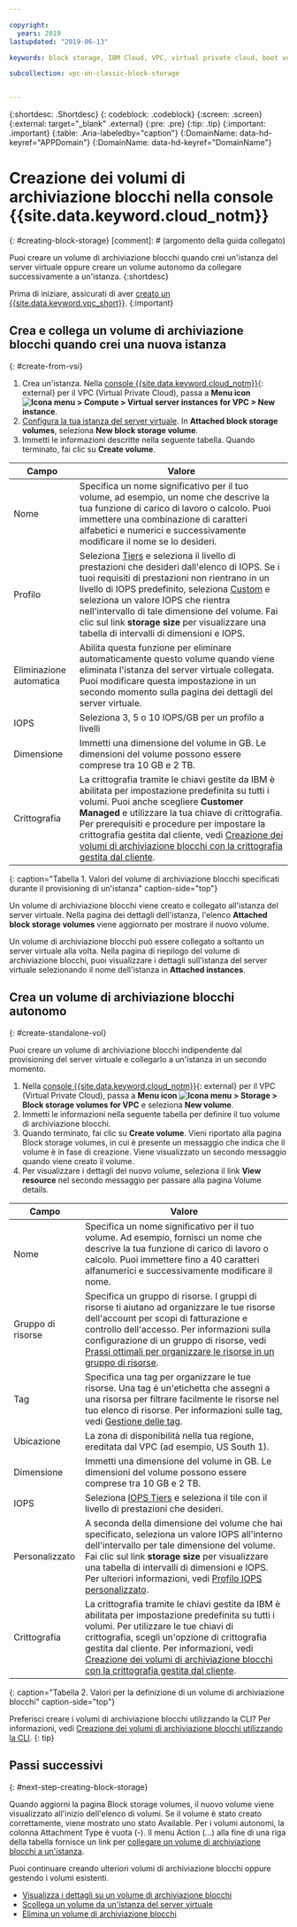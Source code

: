 ```yaml
---

copyright:
  years: 2019
lastupdated: "2019-06-13"

keywords: block storage, IBM Cloud, VPC, virtual private cloud, boot volume, data volume, volume, data storage, VSI, virtual server instance, instance, IOPS

subcollection: vpc-on-classic-block-storage


---
```


{:shortdesc: .Shortdesc}
{: codeblock: .codeblock}
{:screen: .screen}
{:external: target="_blank" .external}
{:pre: .pre}
{:tip: .tip}
{:important: .important}
{:table: .Aria-labeledby="caption"}
{:DomainName: data-hd-keyref="APPDomain"}
{:DomainName: data-hd-keyref="DomainName"}

# Creazione dei volumi di archiviazione blocchi nella console {{site.data.keyword.cloud_notm}} 
{: #creating-block-storage}
[comment]: # (argomento della guida collegato)

Puoi creare un volume di archiviazione blocchi quando crei un'istanza del server virtuale oppure creare un volume autonomo da collegare successivamente a un'istanza.
{:shortdesc}

Prima di iniziare, assicurati di aver [creato un {{site.data.keyword.vpc_short}}](/docs/vpc-on-classic?topic=vpc-on-classic-getting-started).
{:important}

## Crea e collega un volume di archiviazione blocchi quando crei una nuova istanza
{: #create-from-vsi}

1. Crea un'istanza. Nella [console {{site.data.keyword.cloud_notm}}](https://{DomainName}/vpc){: external} per il VPC (Virtual Private Cloud), passa a **Menu icon ![Icona menu](../../icons/icon_hamburger.svg) > Compute > Virtual server instances for VPC > New instance**.
1. [Configura la tua istanza del server virtuale](/docs/vpc-on-classic-vsi?topic=vpc-on-classic-vsi-creating-virtual-servers). In **Attached block storage volumes**, seleziona **New block storage volume**.
1. Immetti le informazioni descritte nella seguente tabella.  Quando terminato, fai clic su **Create volume**.

|Campo |Valore|
|-------|-------|
|Nome| Specifica un nome significativo per il tuo volume, ad esempio, un nome che descrive la tua funzione di carico di lavoro o calcolo. Puoi immettere una combinazione di caratteri alfabetici e numerici e successivamente modificare il nome se lo desideri. |
|Profilo| Seleziona [Tiers](/docs/vpc-on-classic-block-storage?topic=vpc-on-classic-block-storage-block-storage-profiles#tiers) e seleziona il livello di prestazioni che desideri dall'elenco di IOPS. Se i tuoi requisiti di prestazioni non rientrano in un livello di IOPS predefinito, seleziona [Custom](/docs/vpc-on-classic-block-storage?topic=vpc-on-classic-block-storage-block-storage-profiles#custom) e seleziona un valore IOPS che rientra nell'intervallo di tale dimensione del volume. Fai clic sul link **storage size** per visualizzare una tabella di intervalli di dimensioni e IOPS. |
|Eliminazione automatica| Abilita questa funzione per eliminare automaticamente questo volume quando viene eliminata l'istanza del server virtuale collegata. Puoi modificare questa impostazione in un secondo momento sulla pagina dei dettagli del server virtuale.|
| IOPS | Seleziona 3, 5 o 10 IOPS/GB per un profilo a livelli |
|Dimensione| Immetti una dimensione del volume in GB.  Le dimensioni del volume possono essere comprese tra 10 GB e 2 TB. |
| Crittografia | La crittografia tramite le chiavi gestite da IBM è abilitata per impostazione predefinita su tutti i volumi. Puoi anche scegliere **Customer Managed** e utilizzare la tua chiave di crittografia.  Per prerequisiti e procedure per impostare la crittografia gestita dal cliente, vedi [Creazione dei volumi di archiviazione blocchi con la crittografia gestita dal cliente](/docs/vpc-on-classic-block-storage?topic=vpc-on-classic-block-storage-block-storage-encryption). |
{: caption="Tabella 1. Valori del volume di archiviazione blocchi specificati durante il provisioning di un'istanza" caption-side="top"}

Un volume di archiviazione blocchi viene creato e collegato all'istanza del server virtuale. Nella pagina dei dettagli dell'istanza, l'elenco **Attached block storage volumes** viene aggiornato per mostrare il nuovo volume.

Un volume di archiviazione blocchi può essere collegato a soltanto un server virtuale alla volta. Nella pagina di riepilogo del volume di archiviazione blocchi, puoi visualizzare i dettagli sull'istanza del server virtuale selezionando il nome dell'istanza in **Attached instances**.

## Crea un volume di archiviazione blocchi autonomo
{: #create-standalone-vol}

Puoi creare un volume di archiviazione blocchi indipendente dal provisioning del server virtuale e collegarlo a un'istanza in un secondo momento.

1. Nella [console {{site.data.keyword.cloud_notm}}](https://{DomainName}/vpc){: external} per il VPC (Virtual Private Cloud), passa a **Menu icon ![Icona menu](../../icons/icon_hamburger.svg) > Storage > Block storage volumes for VPC** e seleziona **New volume**.
1. Immetti le informazioni nella seguente tabella per definire il tuo volume di archiviazione blocchi.
1. Quando terminato, fai clic su **Create volume**. Vieni riportato alla pagina Block storage volumes, in cui è presente un messaggio che indica che il volume è in fase di creazione. Viene visualizzato un secondo messaggio quando viene creato il volume.
1. Per visualizzare i dettagli del nuovo volume, seleziona il link **View resource** nel secondo messaggio per passare alla pagina Volume details.

|Campo |Valore|
|-------|-------|
|Nome| Specifica un nome significativo per il tuo volume. Ad esempio, fornisci un nome che descrive la tua funzione di carico di lavoro o calcolo. Puoi immettere fino a 40 caratteri alfanumerici e successivamente modificare il nome. |
|Gruppo di risorse |Specifica un gruppo di risorse. I gruppi di risorse ti aiutano ad organizzare le tue risorse dell'account per scopi di fatturazione e controllo dell'accesso. Per informazioni sulla configurazione di un gruppo di risorse, vedi [Prassi ottimali per organizzare le risorse in un gruppo di risorse](/docs/resources?topic=resources-bp_resourcegroups#setuprgs). |
| Tag | Specifica una tag per organizzare le tue risorse. Una tag è un'etichetta che assegni a una risorsa per filtrare facilmente le risorse nel tuo elenco di risorse. Per informazioni sulle tag, vedi [Gestione delle tag](/docs/resources?topic=resources-tag). |
|Ubicazione  | La zona di disponibilità nella tua regione, ereditata dal VPC (ad esempio, US South 1). |
|Dimensione| Immetti una dimensione del volume in GB.  Le dimensioni del volume possono essere comprese tra 10 GB e 2 TB. |
| IOPS | Seleziona [IOPS Tiers](/docs/vpc-on-classic-block-storage?topic=vpc-on-classic-block-storage-block-storage-profiles#tiers) e seleziona il tile con il livello di prestazioni che desideri. |
|Personalizzato| A seconda della dimensione del volume che hai specificato, seleziona un valore IOPS all'interno dell'intervallo per tale dimensione del volume.  Fai clic sul link **storage size** per visualizzare una tabella di intervalli di dimensioni e IOPS. Per ulteriori informazioni, vedi [Profilo IOPS personalizzato](/docs/vpc-on-classic-block-storage?topic=vpc-on-classic-block-storage-block-storage-profiles#custom). |
| Crittografia | La crittografia tramite le chiavi gestite da IBM è abilitata per impostazione predefinita su tutti i volumi. Per utilizzare le tue chiavi di crittografia, scegli un'opzione di crittografia gestita dal cliente. Per informazioni, vedi [Creazione dei volumi di archiviazione blocchi con la crittografia gestita dal cliente](/docs/vpc-on-classic-block-storage?topic=vpc-on-classic-block-storage-block-storage-encryption).|
{: caption="Tabella 2. Valori per la definizione di un volume di archiviazione blocchi" caption-side="top"}

Preferisci creare i volumi di archiviazione blocchi utilizzando la CLI? Per informazioni, vedi [Creazione dei volumi di archiviazione blocchi utilizzando la CLI](/docs/vpc-on-classic-block-storage?topic=vpc-on-classic-block-storage-creating-block-storage-cli).
{: tip}

## Passi successivi 
{: #next-step-creating-block-storage}

Quando aggiorni la pagina Block storage volumes, il nuovo volume viene visualizzato all'inizio dell'elenco di volumi. Se il volume è stato creato correttamente, viene mostrato uno stato Available. Per i volumi autonomi, la colonna Attachment Type è vuota (-). Il menu Action (...) alla fine di una riga della tabella fornisce un link per [collegare un volume di archiviazione blocchi a un'istanza](/docs/vpc-on-classic-block-storage?topic=vpc-on-classic-block-storage-attaching-block-storage).

Puoi continuare creando ulteriori volumi di archiviazione blocchi oppure gestendo i volumi esistenti.

* [Visualizza i dettagli su un volume di archiviazione blocchi](/docs/vpc-on-classic-block-storage?topic=vpc-on-classic-block-storage-viewing-block-storage)
* [Scollega un volume da un'istanza del server virtuale](/docs/vpc-on-classic-block-storage?topic=vpc-on-classic-block-storage-managing-block-storage#detach)
* [Elimina un volume di archiviazione blocchi](/docs/vpc-on-classic-block-storage?topic=vpc-on-classic-block-storage-managing-block-storage#delete)
